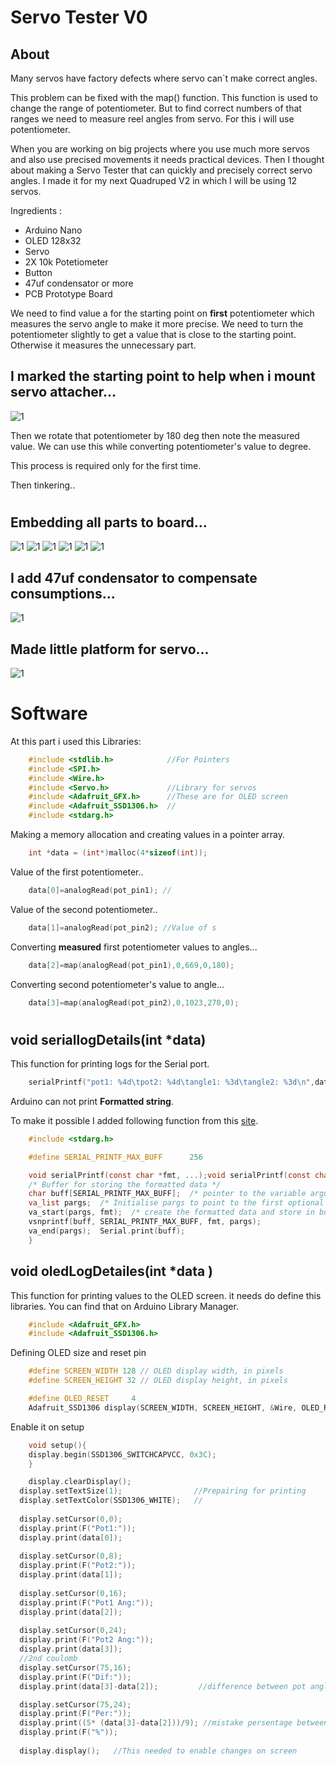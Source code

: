 # Servo Tester V0
## About 
Many servos have factory defects where servo can`t make correct angles.
 
This problem can be fixed with the map() function. This function is used to change the range of potentiometer. But to find correct numbers of that ranges we need to measure reel angles from servo. For this i will use potentiometer.

When you are working on big projects where you use much more servos and also use precised movements it needs practical devices. Then I thought about making a Servo Tester that can quickly and precisely correct servo angles. I made it for my next Quadruped V2 in which I will be using 12 servos. 

Ingredients :
- Arduino Nano 
- OLED 128x32
- Servo 
- 2X 10k Potetiometer
- Button  
- 47uf condensator or more
- PCB Prototype Board
  
We need to find value a for the starting point on **first** potentiometer which measures the servo angle to make it more precise. We need to turn the potentiometer slightly to get a value that is close to the starting point. Otherwise it measures the unnecessary part. 

 ## I marked the starting point to help when i mount servo attacher...
![1](/images/1.png)

Then we rotate that potentiometer by 180 deg then note the measured value. We can use this while converting potentiometer's value to degree.

This process is required only for the first time.

Then tinkering..
#
## Embedding all parts to board...
![1](images/IMG_20220101_171009.jpg)
![1](images/IMG_20220101_173322.jpg)
![1](images/IMG_20220101_173332.jpg)
![1](images/IMG_20220101_182704.jpg)
![1](images/IMG_20220101_182711.jpg)
![1](images/IMG_20220101_215255.jpg)
## I add 47uf condensator to compensate consumptions...
![1](/images/IMG_20220101_225646.jpg)
## Made little platform for servo...
![1](/images/IMG_20220102_024539.jpg)
#
# Software
At this part i used this Libraries:
```c
    #include <stdlib.h>            //For Pointers
    #include <SPI.h>
    #include <Wire.h>
    #include <Servo.h>             //Library for servos
    #include <Adafruit_GFX.h>      //These are for OLED screen
    #include <Adafruit_SSD1306.h>  //
    #include <stdarg.h>
```

Making a memory allocation and creating values in a pointer array.
```c
    int *data = (int*)malloc(4*sizeof(int));     
```
Value of the first potentiometer..
```c
    data[0]=analogRead(pot_pin1); //
```
Value of the second potentiometer..
```c
    data[1]=analogRead(pot_pin2); //Value of s
```
   Converting **measured** first potentiometer values to angles...
```c
    data[2]=map(analogRead(pot_pin1),0,669,0,180);
```
Converting  second potentiometer's value to angle...
```c
    data[3]=map(analogRead(pot_pin2),0,1023,270,0);
```
#
##  void seriallogDetails(int *data)
This function for printing logs for the Serial port.
```c
    serialPrintf("pot1: %4d\tpot2: %4d\tangle1: %3d\tangle2: %3d\n",data[0],data[1],data[2],data[3]);
```
Arduino can not print **Formatted string**.

To make it possible I added following function from this [site](https://medium.com/@kslooi/print-formatted-data-in-arduino-serial-aaea9ca840e3).
```C
    #include <stdarg.h>

    #define SERIAL_PRINTF_MAX_BUFF      256

    void serialPrintf(const char *fmt, ...);void serialPrintf(const char *fmt, ...) {
    /* Buffer for storing the formatted data */
    char buff[SERIAL_PRINTF_MAX_BUFF];  /* pointer to the variable arguments list */
    va_list pargs;  /* Initialise pargs to point to the first optional argument */
    va_start(pargs, fmt);  /* create the formatted data and store in buff */
    vsnprintf(buff, SERIAL_PRINTF_MAX_BUFF, fmt, pargs);
    va_end(pargs);  Serial.print(buff);
    }
```

## void oledLogDetailes(int *data )
This function for printing values to the OLED screen.
it needs do define this libraries. You can find that on Arduino Library Manager.
```c
    #include <Adafruit_GFX.h>
    #include <Adafruit_SSD1306.h>
```
Defining OLED size and reset pin
```C
    #define SCREEN_WIDTH 128 // OLED display width, in pixels
    #define SCREEN_HEIGHT 32 // OLED display height, in pixels

    #define OLED_RESET     4 
    Adafruit_SSD1306 display(SCREEN_WIDTH, SCREEN_HEIGHT, &Wire, OLED_RESET);
```
Enable it on setup
```c
    void setup(){
    display.begin(SSD1306_SWITCHCAPVCC, 0x3C);
    }
```
```c
    display.clearDisplay();
  display.setTextSize(1);                //Prepairing for printing
  display.setTextColor(SSD1306_WHITE);   //
  
  display.setCursor(0,0);
  display.print(F("Pot1:"));
  display.print(data[0]);
  
  display.setCursor(0,8);
  display.print(F("Pot2:"));
  display.print(data[1]);
  
  display.setCursor(0,16);
  display.print(F("Pot1 Ang:"));
  display.print(data[2]);
  
  display.setCursor(0,24);
  display.print(F("Pot2 Ang:"));
  display.print(data[3]);
  //2nd coulomb
  display.setCursor(75,16);
  display.print(F("Dif:"));
  display.print(data[3]-data[2]);         //difference between pot angles

  display.setCursor(75,24);             
  display.print(F("Per:"));
  display.print((5* (data[3]-data[2]))/9); //mistake persentage between angles
  display.print(F("%"));
  
  display.display();   //This needed to enable changes on screen



